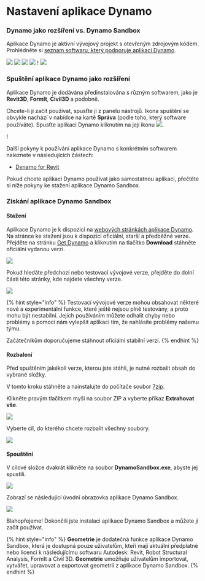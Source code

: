# Nastavení aplikace Dynamo

### Dynamo jako rozšíření vs. Dynamo Sandbox

Aplikace Dynamo je aktivní vývojový projekt s otevřeným zdrojovým kódem. Prohlédněte si [seznam softwaru, který podporuje aplikaci Dynamo](http://dynamobim.org/download/).

![](images/setupfordynamo-dynamorevit.png) ![](images/setupfordynamo-dynamocivil3D.png) ![](images/setupfordynamo-dynamoaliasdesign.png) ![](images/setupfordynamo-dynamoformit.png) \![](<images/setupfordynamo-dynamoadvancesteel (1).png>) ![](images/setupfordynamo-dynamorobotstructuralanalysis.png)

### Spuštění aplikace Dynamo jako rozšíření

Aplikace Dynamo je dodávána předinstalována s různým softwarem, jako je **Revit3D**, **FormIt**, **Civil3D** a podobně.

Chcete-li ji začít používat, spusťte ji z panelu nástrojů. Ikona spuštění se obvykle nachází v nabídce na kartě **Správa** (podle toho, který software používáte). Spusťte aplikaci Dynamo kliknutím na její ikonu ![](images/dynamoCore-halfSize.png).

\![](<../7_dynamo_for_revit/images/1/launchdynamofromrevit (1).jpg>)

Další pokyny k používání aplikace Dynamo s konkrétním softwarem naleznete v následujících částech:

* [Dynamo for Revit](../7\_dynamo\_for\_revit/)

Pokud chcete aplikaci Dynamo používat jako samostatnou aplikaci, přečtěte si níže pokyny ke stažení aplikace Dynamo Sandbox.

### Získání aplikace Dynamo Sandbox

#### Stažení

Aplikace Dynamo je k dispozici na [webových stránkách aplikace Dynamo](http://dynamobim.com). Na stránce ke stažení jsou k dispozici oficiální, starší a předběžné verze. Přejděte na stránku [Get Dynamo](http://dynamobim.org/download/) a kliknutím na tlačítko **Download** stáhněte oficiální vydanou verzi.

![](images/dynamo-sandbox\(1\).png)

Pokud hledáte předchozí nebo testovací vývojové verze, přejděte do dolní části této stránky, kde najdete všechny verze.

![](images/DynamoSandboxAllbuilds.jpg)

{% hint style="info" %} Testovací vývojové verze mohou obsahovat některé nové a experimentální funkce, které ještě nejsou plně testovány, a proto mohu být nestabilní. Jejich používáním můžete odhalit chyby nebo problémy a pomoci nám vylepšit aplikaci tím, že nahlásíte problémy našemu týmu.

Začátečníkům doporučujeme stáhnout oficiální stabilní verzi. {% endhint %}

#### Rozbalení

Před spuštěním jakékoli verze, kterou jste stáhli, je nutné rozbalit obsah do vybrané složky.

V tomto kroku stáhněte a nainstalujte do počítače soubor [7zip](https://www.7-zip.org/download.html).

Klikněte pravým tlačítkem myši na soubor ZIP a vyberte příkaz **Extrahovat vše**.

![](images/02-03Extractzipfile.jpg)

Vyberte cíl, do kterého chcete rozbalit všechny soubory.

![](images/02-04Extractdestinationfolder.jpg)

#### Spouštění

V cílové složce dvakrát klikněte na soubor **DynamoSandbox.exe**, abyste jej spustili.

![](images/02-05Dynamoexe.jpg)

Zobrazí se následující úvodní obrazovka aplikace Dynamo Sandbox.

![](images/02-06Dynamostartupscreen.jpg)

Blahopřejeme! Dokončili jste instalaci aplikace Dynamo Sandbox a můžete ji začít používat.

{% hint style="info" %} **Geometrie** je dodatečná funkce aplikace Dynamo Sandbox, která je dostupná pouze uživatelům, kteří mají aktuální předplatné nebo licenci k následujícímu softwaru Autodesk: Revit, Robot Structural Analysis, FormIt a Civil 3D. **Geometrie** umožňuje uživatelům importovat, vytvářet, upravovat a exportovat geometrii z aplikace Dynamo Sandbox. {% endhint %}
